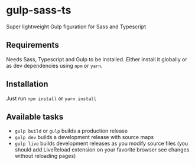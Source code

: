 # gulp-sass-ts

Super lightweight Gulp figuration for Sass and Typescript

## Requirements

Needs Sass, Typescript and Gulp to be installed. Either install it globally or as dev dependencies using `npm` or `yarn`.

## Installation

Just run `npm install` or `yarn install`

## Available tasks

* `gulp build` or `gulp` builds a production release
* `gulp dev` builds a development release with source maps
* `gulp live` builds development releases as you modify source files (you should add LiveReload extension on your favorite browser see changes without reloading pages)
